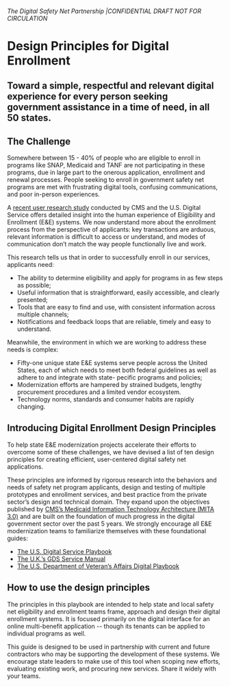<h6 style="margin-bottom: 0;">The Digital Safety Net Partnership |CONFIDENTIAL DRAFT NOT FOR CIRCULATION</h6>

# Design Principles for Digital Enrollment

## Toward a simple, respectful and relevant digital experience for every person seeking government assistance in a time of need, in all 50 states.

## The Challenge
Somewhere between 15 - 40% of people who are eligible to enroll in programs like SNAP, Medicaid and TANF are not participating in these programs,  due in large part to the onerous application, enrollment and renewal processes. People seeking to enroll in government safety net programs are met with frustrating digital tools,  confusing communications, and poor in-person experiences.

A [recent user research study](https://medium.com/the-u-s-digital-service/redesigning-the-journey-to-critical-benefits-for-americans-in-poverty-2ca068591f32) conducted by CMS and the U.S. Digital Service offers detailed insight into the human experience of Eligibility and Enrollment (E&E) systems. We now understand more about the enrollment process from the perspective of applicants: key transactions are arduous, relevant information is difficult to access or understand, and modes of communication don’t match the way people functionally live and work.

This research tells us that in order to successfully enroll in our services, applicants need:

- The ability to determine eligibility and apply for programs in as few steps as possible;
- Useful information that is straightforward, easily accessible, and clearly presented;
- Tools that are easy to find and use, with consistent information across multiple channels;
- Notifications and feedback loops that are reliable, timely and easy to understand.

Meanwhile, the environment in which we are working to address these needs is complex:

- Fifty-one unique state E&E systems serve people across the United States, each of which needs to meet both federal guidelines as well as adhere to and integrate with state- pecific programs and policies;
- Modernization efforts are hampered by strained budgets, lengthy procurement procedures and a limited vendor ecosystem.
- Technology norms, standards and consumer habits are rapidly changing.

## Introducing Digital Enrollment Design Principles

To help state E&E modernization projects accelerate their efforts to overcome some of these challenges, we have devised a list of ten design principles for creating efficient, user-centered digital safety net applications.

These principles are informed by rigorous research into the behaviors and needs of safety net program applicants, design and testing of multiple prototypes and enrollment services, and best practice from the private sector’s design and technical domain. They expand upon the objectives published by [CMS’s Medicaid Information Technology Architecture (MITA 3.0)](https://www.medicaid.gov/medicaid/data-and-systems/mita/mita-30/index.html) and are built on the foundation of much progress in the digital government sector over the past 5 years. We strongly encourage all E&E modernization teams to familiarize themselves with these foundational guides:

- [The U.S. Digital Service Playbook](https://playbook.cio.gov)
- [The U.K.’s GDS Service Manual](https://www.gov.uk/service-manual)
- [The U.S. Department of Veteran’s Affairs Digital Playbook](https://www.vets.gov/playbook/)

## How to use the design principles

The principles in this playbook are intended to help state and local safety net eligibility and enrollment teams frame, approach and design their digital enrollment systems.  It is focused primarily on the digital interface for an online multi-benefit application -- though its tenants can be applied to individual programs as well.

This guide is designed to be used in partnership with current and future contractors who may be supporting the development of these systems.  We encourage state leaders to make use of this tool when scoping new efforts, evaluating existing work, and procuring new services. Share it widely with your teams.

